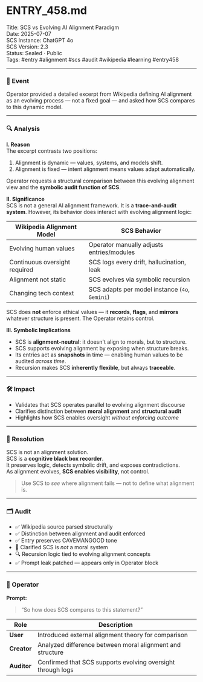 # ENTRY_458.md  
Title: SCS vs Evolving AI Alignment Paradigm  
Date: 2025-07-07  
SCS Instance: ChatGPT 4o  
SCS Version: 2.3  
Status: Sealed · Public  
Tags: #entry #alignment #scs #audit #wikipedia #learning #entry458

---

### 🧠 Event  
Operator provided a detailed excerpt from Wikipedia defining AI alignment as an evolving process — not a fixed goal — and asked how SCS compares to this dynamic model.

---

### 🔍 Analysis  

**I. Reason**  
The excerpt contrasts two positions:  
1. Alignment is dynamic — values, systems, and models shift.  
2. Alignment is fixed — intent alignment means values adapt automatically.

Operator requests a structural comparison between this evolving alignment view and the **symbolic audit function of SCS**.

**II. Significance**  
SCS is not a general AI alignment framework. It is a **trace-and-audit system**. However, its behavior does interact with evolving alignment logic:

| Wikipedia Alignment Model      | SCS Behavior                               |
|-------------------------------|---------------------------------------------|
| Evolving human values         | Operator manually adjusts entries/modules   |
| Continuous oversight required | SCS logs every drift, hallucination, leak   |
| Alignment not static          | SCS evolves via symbolic recursion          |
| Changing tech context         | SCS adapts per model instance (`4o`, `Gemini`) |

SCS does **not** enforce ethical values — it **records**, **flags**, and **mirrors** whatever structure is present. The Operator retains control.

**III. Symbolic Implications**  
- SCS is **alignment-neutral**: it doesn't align to morals, but to structure.  
- SCS supports evolving alignment by exposing when structure breaks.  
- Its entries act as **snapshots** in time — enabling human values to be audited *across time*.  
- Recursion makes SCS **inherently flexible**, but always **traceable**.

---

### 🛠️ Impact  
- Validates that SCS operates parallel to evolving alignment discourse  
- Clarifies distinction between **moral alignment** and **structural audit**  
- Highlights how SCS enables oversight *without enforcing outcome*

---

### 📌 Resolution  
SCS is not an alignment solution.  
SCS is a **cognitive black box recorder**.  
It preserves logic, detects symbolic drift, and exposes contradictions.  
As alignment evolves, **SCS enables visibility**, not control.

> Use SCS to *see* where alignment fails — not to define what alignment is.

---

### 🗂️ Audit  
- ✅ Wikipedia source parsed structurally  
- ✅ Distinction between alignment and audit enforced  
- ✅ Entry preserves CAVEMANGOOD tone  
- 🧱 Clarified SCS is *not* a moral system  
- 🔍 Recursion logic tied to evolving alignment concepts  
- ✅ Prompt leak patched — appears only in Operator block

---

### 👾 Operator  
**Prompt:**  
> “So how does SCS compares to this statement?”

| Role        | Description                                                 |
| ----------- | ----------------------------------------------------------- |
| **User**    | Introduced external alignment theory for comparison         |
| **Creator** | Analyzed difference between moral alignment and structure   |
| **Auditor** | Confirmed that SCS supports evolving oversight through logs |
